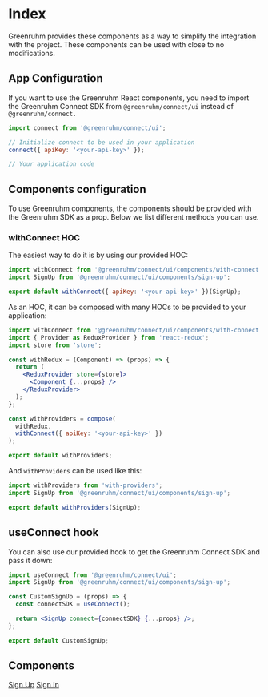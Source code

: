 # Index

Greenruhm provides these components as a way to simplify the integration with the project. These components can be used with close to no modifications.

## App Configuration

If you want to use the Greenruhm React components, you need to import the Greenruhm Connect SDK from `@greenruhm/connect/ui` instead of `@greenruhm/connect.`

```jsx
import connect from '@greenruhm/connect/ui';

// Initialize connect to be used in your application
connect({ apiKey: '<your-api-key>' });

// Your application code
```

## Components configuration

To use Greenruhm components, the components should be provided with the Greenruhm SDK as a prop. Below we list different methods you can use.

### withConnect HOC

The easiest way to do it is by using our provided HOC:

```jsx
import withConnect from '@greenruhm/connect/ui/components/with-connect';
import SignUp from '@greenruhm/connect/ui/components/sign-up';

export default withConnect({ apiKey: '<your-api-key>' })(SignUp);
```

As an HOC, it can be composed with many HOCs to be provided to your application:

```jsx
import withConnect from '@greenruhm/connect/ui/components/with-connect';
import { Provider as ReduxProvider } from 'react-redux';
import store from 'store';

const withRedux = (Component) => (props) => {
  return (
    <ReduxProvider store={store}>
      <Component {...props} />
    </ReduxProvider>
  );
};

const withProviders = compose(
  withRedux,
  withConnect({ apiKey: '<your-api-key>' })
);

export default withProviders;
```

And `withProviders` can be used like this:

```jsx
import withProviders from 'with-providers';
import SignUp from '@greenruhm/connect/ui/components/sign-up';

export default withProviders(SignUp);
```

## useConnect hook

You can also use our provided hook to get the Greenruhm Connect SDK and pass it down:

```jsx
import useConnect from '@greenruhm/connect/ui';
import SignUp from '@greenruhm/connect/ui/components/sign-up';

const CustomSignUp = (props) => {
  const connectSDK = useConnect();

  return <SignUp connect={connectSDK} {...props} />;
};

export default CustomSignUp;
```

## Components

[Sign Up](./sign-up.md)
[Sign In](./sign-in.md)
